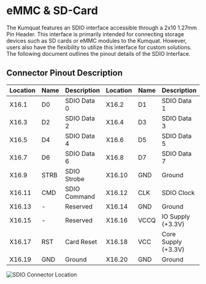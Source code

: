 # eMMC & SD-Card

The Kumquat features an SDIO interface accessible through a 2x10 1.27mm Pin Header. This interface is primarily intended for connecting storage devices such as SD cards or eMMC modules to the Kumquat. However, users also have the flexibility to utilize this interface for custom solutions. The following document outlines the pinout details of the SDIO Interface.

## Connector Pinout Description

| Location | Name | Description  | Location | Name  | Description         |
| -------- | ---- | ------------ | -------- | ----- | ------------------- |
| X16.1    | D0   | SDIO Data 0  | X16.2    | D1    | SDIO Data 1         |
| X16.3    | D2   | SDIO Data 2  | X16.4    | D3    | SDIO Data 3         |
| X16.5    | D4   | SDIO Data 4  | X16.6    | D5    | SDIO Data 5         |
| X16.7    | D6   | SDIO Data 6  | X16.8    | D7    | SDIO Data 7         |
| X16.9    | STRB | SDIO Strobe  | X16.10   | GND   | Ground              |
| X16.11   | CMD  | SDIO Command | X16.12   | CLK   | SDIO Clock          |
| X16.13   | -    | Reserved     | X16.14   | GND   | Ground              |
| X16.15   | -    | Reserved     | X16.16   | VCCQ  | IO Supply (+3.3V)   |
| X16.17   | RST  | Card Reset   | X16.18   | VCC   | Core Supply (+3.3V) |
| X16.19   | GND  | Ground       | X16.20   | GND   | Ground              |

![SDIO Connector Location](placeholder_image_link)